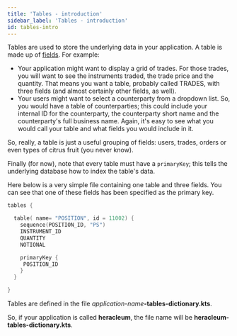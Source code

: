 ```yaml
---
title: 'Tables - introduction'
sidebar_label: 'Tables - introduction'
id: tables-intro
---
```


Tables are used to store the underlying data in your application. A table is made up of [fields](/database/fields-tables-views/fields). For example:

- Your application might want to display a grid of trades. For those trades, you will want to see the instruments traded, the trade price and the quantity. That means you want a table, probably called TRADES, with three fields (and almost certainly other fields, as well).
- Your users might want to select a counterparty from a dropdown list. So, you would have a table of counterparties; this could include your internal ID for the counterparty, the counterparty short name and the counterparty's full business name. Again, it's easy to see what you would call your table and what fields you would include in it.

So, really, a table is just a useful grouping of fields: users, trades, orders or even types of citrus fruit (you never know).

Finally (for now), note that every table must have a `primaryKey`; this tells the underlying database how to index the table's data.

Here below is a very simple file containing one table and three fields. You can see that one of these fields has been specified as the primary key.

```kotlin
tables {

  table( name= "POSITION", id = 11002) {
    sequence(POSITION_ID, "PS")
    INSTRUMENT_ID
    QUANTITY
    NOTIONAL

    primaryKey {
     POSITION_ID
    }
  }

}
```

Tables are defined in the file _application-name_**-tables-dictionary.kts**. 

So, if your application is called **heracleum**, the file name will be **heracleum-tables-dictionary.kts**.

